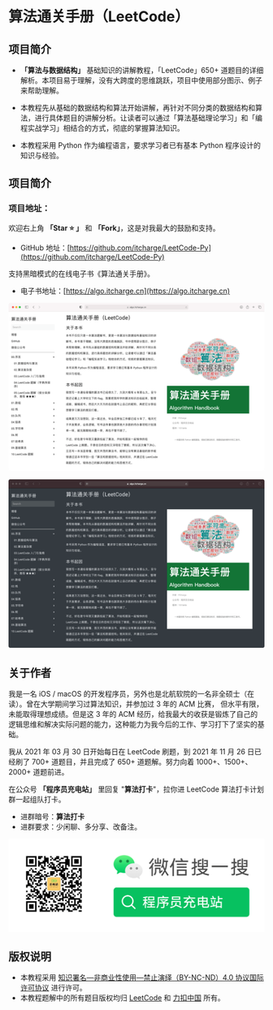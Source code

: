 # 算法通关手册（LeetCode）

## 项目简介

- **「算法与数据结构」** 基础知识的讲解教程，「LeetCode」650+ 道题目的详细解析。本项目易于理解，没有大跨度的思维跳跃，项目中使用部分图示、例子来帮助理解。

- 本教程先从基础的数据结构和算法开始讲解，再针对不同分类的数据结构和算法，进行具体题目的讲解分析。让读者可以通过「算法基础理论学习」和「编程实战学习」相结合的方式，彻底的掌握算法知识。

- 本教程采用 Python 作为编程语言，要求学习者已有基本 Python 程序设计的知识与经验。

## 项目简介

### 项目地址：

欢迎右上角 **「Star ⭐️  」** 和 **「Fork」**，这是对我最大的鼓励和支持。

- GitHub 地址：[https://github.com/itcharge/LeetCode-Py](https://github.com/itcharge/LeetCode-Py)

支持黑暗模式的在线电子书《算法通关手册》。

- 电子书地址：[https://algo.itcharge.cn](https://algo.itcharge.cn)

![](./Assets/Images/algo-book-light.png)

![](./Assets/Images/algo-book-dark.png)

## 关于作者

我是一名 iOS / macOS 的开发程序员，另外也是北航软院的一名非全硕士（在读）。曾在大学期间学习过算法知识，并参加过 3 年的 ACM 比赛， 但水平有限，未能取得理想成绩。但是这 3 年的 ACM 经历，给我最大的收获是锻炼了自己的逻辑思维和解决实际问题的能力，这种能力为我今后的工作、学习打下了坚实的基础。

我从 2021 年 03 月 30 日开始每日在 LeetCode 刷题，到 2021 年 11 月 26 日已经刷了 700+ 道题目，并且完成了 650+ 道题解。努力向着 1000+、1500+、2000+ 道题前进。

在公众号 **「程序员充电站」** 里回复 "**算法打卡**"，拉你进 LeetCode 算法打卡计划群一起组队打卡。

- 进群暗号：**算法打卡**
- 进群要求：少闲聊、多分享、改备注。

![](./Assets/Images/itcharge-qr-code.png)

## 版权说明

- 本教程采用 [知识署名—非商业性使用—禁止演绎（BY-NC-ND）4.0 协议国际许可协议](https://creativecommons.org/licenses/by-nc-nd/4.0/legalcode.zh-Hans) 进行许可。
- 本教程题解中的所有题目版权均归  [LeetCode](https://leetcode.com/) 和 [力扣中国](https://leetcode-cn.com/) 所有。
